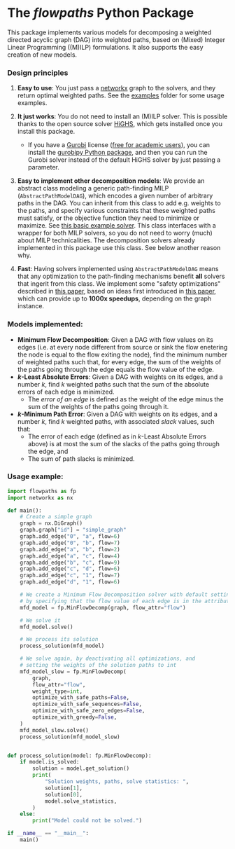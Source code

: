# The _flowpaths_ Python Package

This package implements various models for decomposing a weighted directed acyclic graph (DAG) into weighted paths, based on (Mixed) Integer Linear Programming ((M)ILP) formulations. It also supports the easy creation of new models.

### Design principles

1. **Easy to use**: You just pass a [networkx](https://networkx.org) graph to the solvers, and they return optimal weighted paths. See the [examples](examples/) folder for some usage examples. 
2. **It just works**: You do not need to install an (M)ILP solver. This is possible thanks to the open source solver [HiGHS](https://highs.dev), which gets installed once you install this package. 
    - If you have a [Gurobi](https://www.gurobi.com/solutions/gurobi-optimizer/) license ([free for academic users](https://www.gurobi.com/features/academic-named-user-license/)), you can install the [gurobipy Python package](https://support.gurobi.com/hc/en-us/articles/360044290292-How-do-I-install-Gurobi-for-Python), and then you can run the Gurobi solver instead of the default HiGHS solver by just passing a parameter. 

3. **Easy to implement other decomposition models**: We provide an abstract class modeling a generic path-finding MILP (`AbstractPathModelDAG`), which encodes a given number of arbitrary paths in the DAG. You can inherit from this class to add e.g. weights to the paths, and specify various constraints that these weighted paths must satisfy, or the objective function they need to minimize or maximize. See [this basic example solver](examples/inexact_flow_solver.py). This class interfaces with a wrapper for both MILP solvers, so you do not need to worry (much) about MILP technicalities. The decomposition solvers already implemented in this package use this class. See below another reason why. 

4. **Fast**: Having solvers implemented using `AbstractPathModelDAG` means that any optimization to the path-finding mechanisms benefit **all** solvers that ingerit from this class. We implement some "safety optimizations" described in [this paper](https://doi.org/10.48550/arXiv.2411.03871), based on ideas first introduced in [this paper](https://doi.org/10.4230/LIPIcs.SEA.2024.14), which can provide up to **1000x speedups**, depending on the graph instance.

### Models implemented:
- **Minimum Flow Decomposition**: Given a DAG with flow values on its edges (i.e. at every node different from source or sink the flow enetering the node is equal to the flow exiting the node), find the minimum number of weighted paths such that, for every edge, the sum of the weights of the paths going through the edge equals the flow value of the edge.
- **$k$-Least Absolute Errors**: Given a DAG with weights on its edges, and a number $k$, find $k$ weighted paths such that the sum of the absolute errors of each edge is minimized. 
    - The *error of an edge* is defined as the weight of the edge minus the sum of the weights of the paths going through it.
- **$k$-Minimum Path Error**: Given a DAG with weights on its edges, and a number $k$, find $k$ weighted paths, with associated *slack* values, such that:
    - The error of each edge (defined as in $k$-Least Absolute Errors above) is at most the sum of the slacks of the paths going through the edge, and
    - The sum of path slacks is minimized.

### Usage example:

```python
import flowpaths as fp
import networkx as nx

def main():
    # Create a simple graph
    graph = nx.DiGraph()
    graph.graph["id"] = "simple_graph"
    graph.add_edge("0", "a", flow=6)
    graph.add_edge("0", "b", flow=7)
    graph.add_edge("a", "b", flow=2)
    graph.add_edge("a", "c", flow=4)
    graph.add_edge("b", "c", flow=9)
    graph.add_edge("c", "d", flow=6)
    graph.add_edge("c", "1", flow=7)
    graph.add_edge("d", "1", flow=6)

    # We create a Minimum Flow Decomposition solver with default settings,
    # by specifying that the flow value of each edge is in the attribute `flow` of the edges.
    mfd_model = fp.MinFlowDecomp(graph, flow_attr="flow")

    # We solve it
    mfd_model.solve()

    # We process its solution
    process_solution(mfd_model)

    # We solve again, by deactivating all optimizations, and 
    # setting the weights of the solution paths to int
    mfd_model_slow = fp.MinFlowDecomp(
        graph,
        flow_attr="flow",
        weight_type=int,
        optimize_with_safe_paths=False,
        optimize_with_safe_sequences=False,
        optimize_with_safe_zero_edges=False,
        optimize_with_greedy=False,
    )
    mfd_model_slow.solve()
    process_solution(mfd_model_slow)


def process_solution(model: fp.MinFlowDecomp):
    if model.is_solved:
        solution = model.get_solution()
        print(
            "Solution weights, paths, solve statistics: ",
            solution[1],
            solution[0],
            model.solve_statistics,
        )
    else:
        print("Model could not be solved.")

if __name__ == "__main__":
    main()
```
